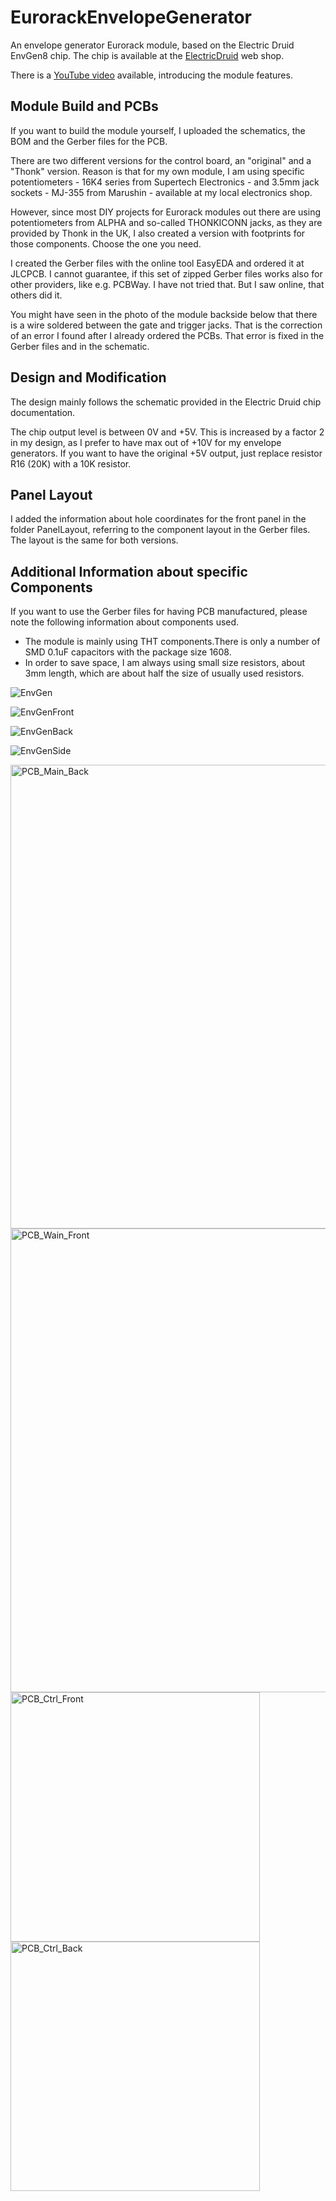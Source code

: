 # EurorackEnvelopeGenerator
An envelope generator Eurorack module, based on the Electric Druid EnvGen8 chip.
The chip is available at the [ElectricDruid](https://electricdruid.net) web shop.

There is a [YouTube video](https://youtu.be/9a9NVf8K_XA) available, introducing the module features.

## Module Build and PCBs
If you want to build the module yourself, I uploaded the schematics, the BOM and the Gerber files for the PCB.

There are two different versions for the control board, an "original" and a "Thonk" version.
Reason is that for my own module, I am using specific potentiometers - 16K4 series from Supertech Electronics - and 3.5mm jack sockets - MJ-355 from Marushin - available at my local electronics shop.

However, since most DIY projects for Eurorack modules out there are using potentiometers from ALPHA and so-called THONKICONN jacks, as they are provided by Thonk in the UK, I also created a version with footprints for those components.
Choose the one you need.

I created the Gerber files with the online tool EasyEDA and ordered it at JLCPCB.
I cannot guarantee, if this set of zipped Gerber files works also for other providers, like e.g. PCBWay. I have not tried that. But I saw online, that others did it.

You might have seen in the photo of the module backside below that there is a wire soldered between the gate and trigger jacks. That is the correction of an error I found after I already ordered the PCBs. That error is fixed in the Gerber files and in the schematic.

## Design and Modification
The design mainly follows the schematic provided in the Electric Druid chip documentation.

The chip output level is between 0V and +5V.
This is increased by a factor 2 in my design, as I prefer to have  max out of +10V for my envelope generators.
If you want to have the original +5V output, just replace resistor R16 (20K) with a 10K resistor.

## Panel Layout
I added the information about hole coordinates for the front panel in the folder PanelLayout, referring to the component layout in the Gerber files. The layout is the same for both versions.

## Additional Information about specific Components
If you want to use the Gerber files for having PCB manufactured, please note the following information about components used.

- The module is mainly using THT components.There is only a number of SMD 0.1uF capacitors with the package size 1608.
- In order to save space, I am always using small size resistors, about 3mm length, which are about half the size of usually used resistors.

![EnvGen](https://user-images.githubusercontent.com/97026614/192098471-b669f019-572a-496e-8c8f-6947cc0d9cd8.jpeg)

![EnvGenFront](https://user-images.githubusercontent.com/97026614/192098477-b9432812-7527-4084-833a-a47fdb83da9e.jpeg)

![EnvGenBack](https://user-images.githubusercontent.com/97026614/192098488-47a251d0-43d9-4013-b616-e3a2d452e1e5.jpeg)

![EnvGenSide](https://user-images.githubusercontent.com/97026614/192098500-59872c81-8888-4879-9a10-f07366d42855.jpeg)

<img width="742" alt="PCB_Main_Back" src="https://user-images.githubusercontent.com/97026614/192097654-7a270e5f-7fad-4a6e-8093-694130036e2f.png">

<img width="742" alt="PCB_Wain_Front" src="https://user-images.githubusercontent.com/97026614/192097663-136f6a4f-e18d-44f0-873e-4165023815a7.png">

<img width="399" alt="PCB_Ctrl_Front" src="https://user-images.githubusercontent.com/97026614/192097671-76f63356-2940-4e9d-ac19-bc1404821650.png">

<img width="399" alt="PCB_Ctrl_Back" src="https://user-images.githubusercontent.com/97026614/192097677-f62215f7-2171-455d-a9e7-321993803fd1.png">
